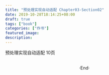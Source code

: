 ```yaml
---
title: "预处理实现自动适配 Chapter03-Section02"
date: 2019-10-28T18:14:25+08:00
draft: true
tags: ["book"]
categories: ["作书"]
featured_image: 
description: 
---
```


预处理实现自动适配 10页

<br>

<center>  ·End·  </center>